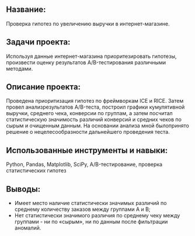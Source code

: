 ## Название: 
Проверка гипотез по увеличению выручки в интернет-магазине.

## Задачи проекта:
Используя данные интернет-магазина приоритезировать гипотезы, произвести оценку результатов A/B-тестирования различными методами. 

## Описание проекта: 
Проведена приоритизация гипотез по фреймворкам ICE и RICE. Затем провел анализрезультатов A/B-теста, построил графики кумулятивной выручки, среднего чека,
конверсии по группам, а затем посчитал статистическую значимость различий конверсий и средних чеков по сырым и очищенным данным. 
На основании анализа мной былопринято решение о нецелесообразности дальнейшего проведения теста.

## Использованные инструменты и навыки: 
Python, Pandas, Matplotlib, SciPy, A/B-тестирование, проверка статистических гипотез

## Выводы: 
* Имеет место наличие статистически значимых различий по среднему количеству заказов между группами A и B;
* Нет статистически значимого различия по среднему чеку между группами - ни по «сырым», ни по данным после фильтрации аномалий.
